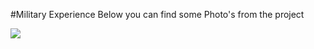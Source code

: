 #Military Experience
Below you can find some Photo's from the project

<img src= "https://user-images.githubusercontent.com/65559682/203153297-2a22f961-e021-4edc-8037-13d3dfd563a7.PNG" />
